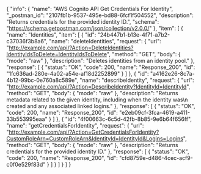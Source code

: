 {
  "info": {
    "name": "AWS Cognito API Get Credentials For Identity",
    "_postman_id": "2107fb1b-9537-495e-bd88-6fcf1f504552",
    "description": "Returns credentials for the provided identity ID.",
    "schema": "https://schema.getpostman.com/json/collection/v2.0.0/"
  },
  "item": [
    {
      "name": "Identities",
      "item": [
        {
          "id": "24b447b1-b13e-4f71-a7b2-c37036f3b8a6",
          "name": "deleteIdentities",
          "request": {
            "url": "http://example.com/api/?Action=DeleteIdentities?IdentityIdsToDelete=IdentityIdsToDelete",
            "method": "GET",
            "body": {
              "mode": "raw"
            },
            "description": "Deletes identities from an identity pool."
          },
          "response": [
            {
              "status": "OK",
              "code": 200,
              "name": "Response_200",
              "id": "1fc636ad-280e-4a02-a54e-af18d2252899"
            }
          ]
        },
        {
          "id": "a4162e26-8c7a-4b12-99bc-0e760a8c589e",
          "name": "describeIdentity",
          "request": {
            "url": "http://example.com/api/?Action=DescribeIdentity?IdentityId=IdentityId",
            "method": "GET",
            "body": {
              "mode": "raw"
            },
            "description": "Returns metadata related to the given identity, including when the identity was\n         created and any associated linked logins."
          },
          "response": [
            {
              "status": "OK",
              "code": 200,
              "name": "Response_200",
              "id": "e2eb09cf-3fca-4619-a411-33b553995eaa"
            }
          ]
        },
        {
          "id": "4f00663c-6c5d-42fb-8b85-9e6b64f656ff",
          "name": "getCredentialsForIdentity",
          "request": {
            "url": "http://example.com/api/?Action=GetCredentialsForIdentity?CustomRoleArn=CustomRoleArn&IdentityId=IdentityId&Logins=Logins",
            "method": "GET",
            "body": {
              "mode": "raw"
            },
            "description": "Returns credentials for the provided identity ID."
          },
          "response": [
            {
              "status": "OK",
              "code": 200,
              "name": "Response_200",
              "id": "cfd8759e-d486-4cec-acf9-c0f0e529f83d"
            }
          ]
        }
      ]
    }
  ]
}